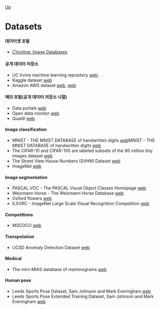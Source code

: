[Up](index.md)

# Datasets

#### 데이터셋 포털

- [CVonline: Image Databases](http://homepages.inf.ed.ac.uk/rbf/CVonline/Imagedbase.htm)

####  공개 데이터 저장소

- UC Irvine machine learning repository [web](http://archive.ics.uci.edu/ml/)
- Kaggle dataset [web](http://www.kaggle.com/datasets)
- Amazon AWS dataset [web](http://aws.amazon.com/ko/datasets), [web](https://registry.opendata.aws/)

#### 메타 포털(공개 데이터 저장소 나열)

- Data portals [web](http://dataportals.org/)
- Open data monitor [web](https://opendatamonitor.eu)
- Qualdl [web](https://www.quandl.com/)

#### Image classification

- MNIST - THE MNIST DATABASE of handwritten digits [web](http://yann.lecun.com/exdb/mnist/)MNIST - THE MNIST DATABASE of handwritten digits [web](http://yann.lecun.com/exdb/mnist/)
- The CIFAR-10 and CIFAR-100 are labeled subsets of the 80 million tiny images dataset [web](https://www.cs.toronto.edu/~kriz/cifar.html)
- The Street View House Numbers (SVHN) Dataset [web](http://ufldl.stanford.edu/housenumbers/)
- ImageNet [web](www.image-net.org)

#### Image segmentation

- PASCAL VOC - The PASCAL Visual Object Classes Homepage [web](http://host.robots.ox.ac.uk/pascal/VOC/)
- Weizmann Horse - The Weizmann Horse Database [web](http://www.msri.org/people/members/eranb/)
- Oxford flowers [web](http://www.robots.ox.ac.uk/~vgg/data/flowers/)
- ILSVRC - ImageNet Large Scale Visual Recognition Competition [web](www.image-net.org/challenges/LSVRC/)

#### Competitions

- MSCOCO [web](http://cocodataset.org/#download)

#### Transpotation

- UCSD Anomaly Detection Dataset [web](http://www.svcl.ucsd.edu/projects/anomaly/dataset.htm)

#### Medical

- The mini-MIAS database of mammograms [web](http://peipa.essex.ac.uk/info/mias.html)

#### Human pose

- Leeds Sports Pose Dataset, Sam Johnson and Mark Everingham [web](http://sam.johnson.io/research/lsp.html)
- Leeds Sports Pose Extended Training Dataset, Sam Johnson and Mark Everingham [web](http://sam.johnson.io/research/lspet.html)
